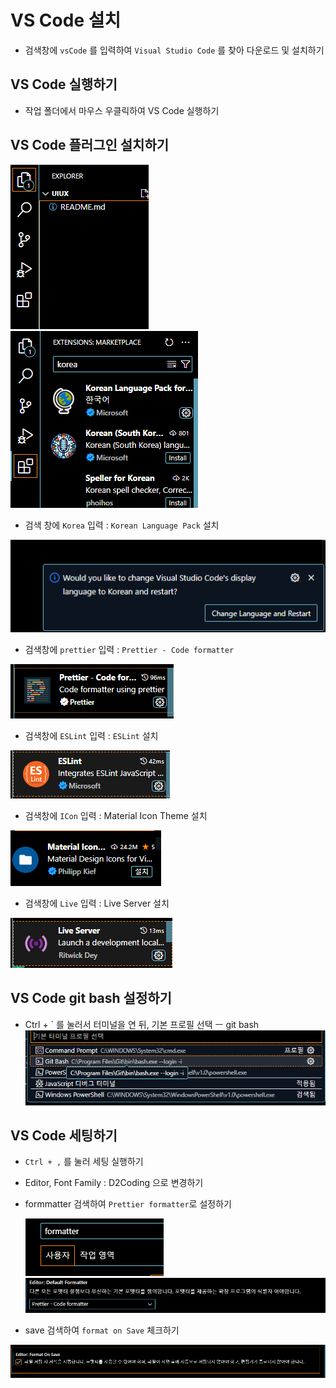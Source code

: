 # VS Code 설치

- 검색창에 `vsCode` 를 입력하여 `Visual Studio Code` 를 찾아 다운로드 및 설치하기

## VS Code 실행하기

- 작업 폴더에서 마우스 우클릭하여 VS Code 실행하기

## VS Code 플러그인 설치하기

![alt text](./images/image.png)
![alt text](./images/image-1.png)

- 검색 창에 `Korea` 입력 : `Korean Language Pack` 설치

![alt text](./images/image-2.png)

- 검색창에 `prettier` 입력 : `Prettier - Code formatter`

![alt text](./images/image-4.png)

- 검색창에 `ESLint` 입력 : `ESLint` 설치

![alt text](./images/image-8.png)

- 검색창에 `ICon` 입력 : Material Icon Theme 설치

![alt text](./images/image-9.png)

- 검색창에 `Live` 입력 : Live Server 설치

![alt text](./images/image-10.png)

## VS Code git bash 설정하기

- Ctrl + ` 를 눌러서 터미널을 연 뒤, 기본 프로필 선택 ㅡ git bash
  ![alt text](./images/image-3.png)

## VS Code 세팅하기

- `Ctrl + ,` 를 눌러 세팅 실행하기
- Editor, Font Family : D2Coding 으로 변경하기

- formmatter 검색하여 `Prettier formatter`로 설정하기

  ![alt text](./images/image-5.png)
  ![alt text](./images/image-6.png)

- save 검색하여 `format on Save` 체크하기

![alt text](./images/image-7.png)
